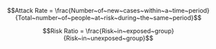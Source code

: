 $$Attack Rate = \frac{Number~of~new~cases~within~a~time~period}{Total~number~of~people~at~risk~during~the~same~period}$$

$$Risk Ratio = \frac{Risk~in~exposed~group}{Risk~in~unexposed~group}$$

